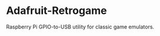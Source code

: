 Adafruit-Retrogame
==================

Raspberry Pi GPIO-to-USB utility for classic game emulators.
